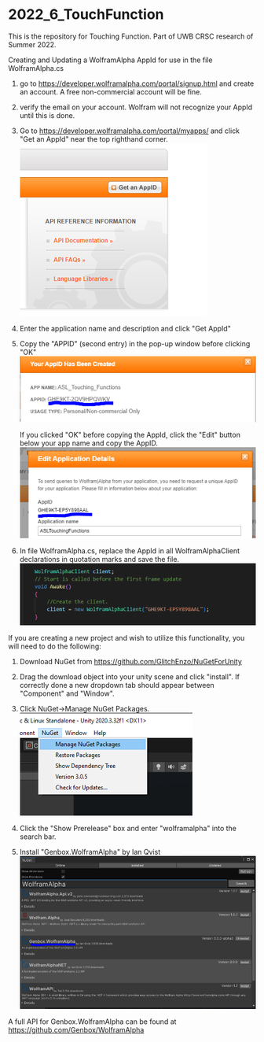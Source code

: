 # 2022_6_TouchFunction

This is the repository for Touching Function.
Part of UWB CRSC research of Summer 2022.


Creating and Updating a WolframAlpha AppId for use in the file WolframAlpha.cs

1. go to https://developer.wolframalpha.com/portal/signup.html and create an account. A free non-commercial account will be fine.
2. verify the email on your account. Wolfram will not recognize your AppId until this is done.
3. Go to https://developer.wolframalpha.com/portal/myapps/ and click "Get an AppId" near the top righthand corner.                                                           
 ![image](https://github.com/UWB-ARSandbox/2022_6_TouchFunction/blob/main/README%20Pictures/Pic1.PNG)
 
4. Enter the application name and description and click "Get AppId"
5. Copy the "APPID" (second entry) in the pop-up window before clicking "OK"
 ![image](https://github.com/UWB-ARSandbox/2022_6_TouchFunction/blob/main/README%20Pictures/Pic3.PNG)
 
	If you clicked "OK" before copying the AppId, click the "Edit" button below your app name and copy the AppID. 
 ![image](https://github.com/UWB-ARSandbox/2022_6_TouchFunction/blob/main/README%20Pictures/Pic4.PNG)
 
6. In file WolframAlpha.cs, replace the AppId in all WolframAlphaClient declarations in quotation marks and save the file. 
 ![image](https://github.com/UWB-ARSandbox/2022_6_TouchFunction/blob/main/README%20Pictures/Pic5.PNG)
 
 
If you are creating a new project and wish to utilize this functionality, you will need to do the following:

1. Download NuGet from https://github.com/GlitchEnzo/NuGetForUnity
2. Drag the download object into your unity scene and click "install". If correctly done a new dropdown tab should appear between "Component" and "Window".
3. Click NuGet->Manage NuGet Packages.                                                                                 
 ![image](https://github.com/UWB-ARSandbox/2022_6_TouchFunction/blob/main/README%20Pictures/Pic6.png)
 
4. Click the "Show Prerelease" box and enter "wolframalpha" into the search bar. 
5. Install "Genbox.WolframAlpha" by Ian Qvist 
 ![image](https://github.com/UWB-ARSandbox/2022_6_TouchFunction/blob/main/README%20Pictures/Pic7.PNG)
 
A full API for Genbox.WolframAlpha can be found at https://github.com/Genbox/WolframAlpha
